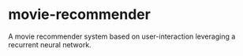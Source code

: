 # movie-recommender
 A movie recommender system based on user-interaction leveraging a recurrent neural network.
